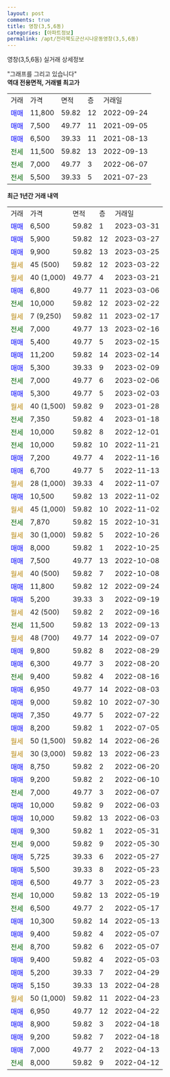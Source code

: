 ```yaml
---
layout: post
comments: true
title: 영창(3,5,6동)
categories: [아파트정보]
permalink: /apt/전라북도군산시나운동영창(3,5,6동)
---
```


영창(3,5,6동) 실거래 상세정보

<script type="text/javascript">
  google.charts.load('current', {'packages':['line', 'corechart']});
  google.charts.setOnLoadCallback(drawChart);

  function drawChart() {
    var data = new google.visualization.DataTable();
    data.addColumn('date', '거래일');
    data.addColumn('number', "매매");
    data.addColumn('number', "전세");
    data.addColumn('number', "전매");

    data.addRows([[new Date(Date.parse("2023-03-31")), 6500, null, null], [new Date(Date.parse("2023-03-27")), 5900, null, null], [new Date(Date.parse("2023-03-25")), 9900, null, null], [new Date(Date.parse("2023-03-22")), null, null, null], [new Date(Date.parse("2023-03-21")), null, null, null], [new Date(Date.parse("2023-03-06")), 6800, null, null], [new Date(Date.parse("2023-02-22")), null, 10000, null], [new Date(Date.parse("2023-02-17")), null, null, null], [new Date(Date.parse("2023-02-16")), null, 7000, null], [new Date(Date.parse("2023-02-15")), 5400, null, null], [new Date(Date.parse("2023-02-14")), 11200, null, null], [new Date(Date.parse("2023-02-09")), 5300, null, null], [new Date(Date.parse("2023-02-06")), null, 7000, null], [new Date(Date.parse("2023-02-03")), 5300, null, null], [new Date(Date.parse("2023-01-28")), null, null, null], [new Date(Date.parse("2023-01-18")), null, 7350, null], [new Date(Date.parse("2022-12-01")), null, 10000, null], [new Date(Date.parse("2022-11-21")), null, 10000, null], [new Date(Date.parse("2022-11-16")), 7200, null, null], [new Date(Date.parse("2022-11-13")), 6700, null, null], [new Date(Date.parse("2022-11-07")), null, null, null], [new Date(Date.parse("2022-11-02")), 10500, null, null], [new Date(Date.parse("2022-11-02")), null, null, null], [new Date(Date.parse("2022-10-31")), null, 7870, null], [new Date(Date.parse("2022-10-26")), null, null, null], [new Date(Date.parse("2022-10-25")), 8000, null, null], [new Date(Date.parse("2022-10-08")), 7500, null, null], [new Date(Date.parse("2022-10-08")), null, null, null], [new Date(Date.parse("2022-09-24")), 11800, null, null], [new Date(Date.parse("2022-09-19")), 5200, null, null], [new Date(Date.parse("2022-09-16")), null, null, null], [new Date(Date.parse("2022-09-13")), null, 11500, null], [new Date(Date.parse("2022-09-07")), null, null, null], [new Date(Date.parse("2022-08-29")), 9800, null, null], [new Date(Date.parse("2022-08-20")), 6300, null, null], [new Date(Date.parse("2022-08-16")), null, 9400, null], [new Date(Date.parse("2022-08-03")), 6950, null, null], [new Date(Date.parse("2022-07-30")), 9000, null, null], [new Date(Date.parse("2022-07-22")), 7350, null, null], [new Date(Date.parse("2022-07-05")), 8200, null, null], [new Date(Date.parse("2022-06-26")), null, null, null], [new Date(Date.parse("2022-06-23")), null, null, null], [new Date(Date.parse("2022-06-20")), 8750, null, null], [new Date(Date.parse("2022-06-10")), 9200, null, null], [new Date(Date.parse("2022-06-07")), null, 7000, null], [new Date(Date.parse("2022-06-03")), 10000, null, null], [new Date(Date.parse("2022-06-03")), 10000, null, null], [new Date(Date.parse("2022-05-31")), 9300, null, null], [new Date(Date.parse("2022-05-30")), null, 9000, null], [new Date(Date.parse("2022-05-27")), 5725, null, null], [new Date(Date.parse("2022-05-23")), 5500, null, null], [new Date(Date.parse("2022-05-23")), 6500, null, null], [new Date(Date.parse("2022-05-19")), null, 10000, null], [new Date(Date.parse("2022-05-17")), null, 6500, null], [new Date(Date.parse("2022-05-13")), 10300, null, null], [new Date(Date.parse("2022-05-07")), 9400, null, null], [new Date(Date.parse("2022-05-07")), null, 8700, null], [new Date(Date.parse("2022-05-03")), 9400, null, null], [new Date(Date.parse("2022-04-29")), 5200, null, null], [new Date(Date.parse("2022-04-28")), 5150, null, null], [new Date(Date.parse("2022-04-23")), null, null, null], [new Date(Date.parse("2022-04-22")), 6950, null, null], [new Date(Date.parse("2022-04-18")), 8900, null, null], [new Date(Date.parse("2022-04-18")), 9200, null, null], [new Date(Date.parse("2022-04-13")), 7000, null, null], [new Date(Date.parse("2022-04-12")), null, 8000, null]]);

    var options = {
      hAxis: {
        format: 'yyyy/MM/dd'
      },    
      lineWidth: 0,
      pointsVisible: true,    
      title: '최근 1년간 유형별 실거래가 분포',
      legend: { position: 'bottom' }
    };

    var formatter = new google.visualization.NumberFormat({pattern:'###,###'} );
    formatter.format(data, 1);
    formatter.format(data, 2);
    
    setTimeout(function() {
        var chart = new google.visualization.LineChart(document.getElementById('columnchart_material'));
        chart.draw(data, (options));
        document.getElementById('loading').style.display = 'none';
    }, 200);
  }
</script>


<div id="loading" style="z-index:20; display: block; margin-left: 0px">"그래프를 그리고 있습니다"</div>
<div id="columnchart_material" style="width: 95%; margin-left: 0px; display: block"></div>
<!-- contents start -->
<b>역대 전용면적, 거래별 최고가</b>
<table class="sortable">
    <tr>
      <td>거래</td>
      <td>가격</td>
      <td>면적</td>
      <td>층</td>
      <td>거래일</td>
    </tr>
        <tr>
          <td><a style="color: blue">매매</a></td>
          <td>11,800</td>
          <td>59.82</td>
          <td>12</td>
          <td>2022-09-24</td>
        </tr>            <tr>
          <td><a style="color: blue">매매</a></td>
          <td>7,500</td>
          <td>49.77</td>
          <td>11</td>
          <td>2021-09-05</td>
        </tr>            <tr>
          <td><a style="color: blue">매매</a></td>
          <td>6,500</td>
          <td>39.33</td>
          <td>11</td>
          <td>2021-08-13</td>
        </tr>        
        <tr>
              <td><a style="color: darkgreen">전세</a></td>
              <td>11,500</td>
              <td>59.82</td>
              <td>13</td>
              <td>2022-09-13</td>
            </tr>            <tr>
              <td><a style="color: darkgreen">전세</a></td>
              <td>7,000</td>
              <td>49.77</td>
              <td>3</td>
              <td>2022-06-07</td>
            </tr>            <tr>
              <td><a style="color: darkgreen">전세</a></td>
              <td>5,500</td>
              <td>39.33</td>
              <td>5</td>
              <td>2021-07-23</td>
            </tr>        
    
</table>

<b>최근 1년간 거래 내역</b>

<table class="sortable">
    <tr>
      <td>거래</td>
      <td>가격</td>
      <td>면적</td>
      <td>층</td>
      <td>거래일</td>
    </tr>
    <tr>
      <td><a style="color: blue">매매</a></td>
      <td>6,500</td>
      <td>59.82</td>
      <td>1</td>
      <td>2023-03-31</td>
    </tr>          <tr>
      <td><a style="color: blue">매매</a></td>
      <td>5,900</td>
      <td>59.82</td>
      <td>12</td>
      <td>2023-03-27</td>
    </tr>          <tr>
      <td><a style="color: blue">매매</a></td>
      <td>9,900</td>
      <td>59.82</td>
      <td>13</td>
      <td>2023-03-25</td>
    </tr>          <tr>
      <td><a style="color: darkgoldenrod">월세</a></td>
      <td>45 (500)</td>
      <td>59.82</td>
      <td>12</td>
      <td>2023-03-22</td>
    </tr>          <tr>
      <td><a style="color: darkgoldenrod">월세</a></td>
      <td>40 (1,000)</td>
      <td>49.77</td>
      <td>4</td>
      <td>2023-03-21</td>
    </tr>          <tr>
      <td><a style="color: blue">매매</a></td>
      <td>6,800</td>
      <td>49.77</td>
      <td>11</td>
      <td>2023-03-06</td>
    </tr>          <tr>
      <td><a style="color: darkgreen">전세</a></td>
      <td>10,000</td>
      <td>59.82</td>
      <td>12</td>
      <td>2023-02-22</td>
    </tr>          <tr>
      <td><a style="color: darkgoldenrod">월세</a></td>
      <td>7 (9,250)</td>
      <td>59.82</td>
      <td>11</td>
      <td>2023-02-17</td>
    </tr>          <tr>
      <td><a style="color: darkgreen">전세</a></td>
      <td>7,000</td>
      <td>49.77</td>
      <td>13</td>
      <td>2023-02-16</td>
    </tr>          <tr>
      <td><a style="color: blue">매매</a></td>
      <td>5,400</td>
      <td>49.77</td>
      <td>5</td>
      <td>2023-02-15</td>
    </tr>          <tr>
      <td><a style="color: blue">매매</a></td>
      <td>11,200</td>
      <td>59.82</td>
      <td>14</td>
      <td>2023-02-14</td>
    </tr>          <tr>
      <td><a style="color: blue">매매</a></td>
      <td>5,300</td>
      <td>39.33</td>
      <td>9</td>
      <td>2023-02-09</td>
    </tr>          <tr>
      <td><a style="color: darkgreen">전세</a></td>
      <td>7,000</td>
      <td>49.77</td>
      <td>6</td>
      <td>2023-02-06</td>
    </tr>          <tr>
      <td><a style="color: blue">매매</a></td>
      <td>5,300</td>
      <td>49.77</td>
      <td>5</td>
      <td>2023-02-03</td>
    </tr>          <tr>
      <td><a style="color: darkgoldenrod">월세</a></td>
      <td>40 (1,500)</td>
      <td>59.82</td>
      <td>9</td>
      <td>2023-01-28</td>
    </tr>          <tr>
      <td><a style="color: darkgreen">전세</a></td>
      <td>7,350</td>
      <td>59.82</td>
      <td>4</td>
      <td>2023-01-18</td>
    </tr>          <tr>
      <td><a style="color: darkgreen">전세</a></td>
      <td>10,000</td>
      <td>59.82</td>
      <td>8</td>
      <td>2022-12-01</td>
    </tr>          <tr>
      <td><a style="color: darkgreen">전세</a></td>
      <td>10,000</td>
      <td>59.82</td>
      <td>10</td>
      <td>2022-11-21</td>
    </tr>          <tr>
      <td><a style="color: blue">매매</a></td>
      <td>7,200</td>
      <td>49.77</td>
      <td>4</td>
      <td>2022-11-16</td>
    </tr>          <tr>
      <td><a style="color: blue">매매</a></td>
      <td>6,700</td>
      <td>49.77</td>
      <td>5</td>
      <td>2022-11-13</td>
    </tr>          <tr>
      <td><a style="color: darkgoldenrod">월세</a></td>
      <td>28 (1,000)</td>
      <td>39.33</td>
      <td>4</td>
      <td>2022-11-07</td>
    </tr>          <tr>
      <td><a style="color: blue">매매</a></td>
      <td>10,500</td>
      <td>59.82</td>
      <td>13</td>
      <td>2022-11-02</td>
    </tr>          <tr>
      <td><a style="color: darkgoldenrod">월세</a></td>
      <td>45 (1,000)</td>
      <td>59.82</td>
      <td>10</td>
      <td>2022-11-02</td>
    </tr>          <tr>
      <td><a style="color: darkgreen">전세</a></td>
      <td>7,870</td>
      <td>59.82</td>
      <td>15</td>
      <td>2022-10-31</td>
    </tr>          <tr>
      <td><a style="color: darkgoldenrod">월세</a></td>
      <td>30 (1,000)</td>
      <td>59.82</td>
      <td>5</td>
      <td>2022-10-26</td>
    </tr>          <tr>
      <td><a style="color: blue">매매</a></td>
      <td>8,000</td>
      <td>59.82</td>
      <td>1</td>
      <td>2022-10-25</td>
    </tr>          <tr>
      <td><a style="color: blue">매매</a></td>
      <td>7,500</td>
      <td>49.77</td>
      <td>13</td>
      <td>2022-10-08</td>
    </tr>          <tr>
      <td><a style="color: darkgoldenrod">월세</a></td>
      <td>40 (500)</td>
      <td>59.82</td>
      <td>7</td>
      <td>2022-10-08</td>
    </tr>          <tr>
      <td><a style="color: blue">매매</a></td>
      <td>11,800</td>
      <td>59.82</td>
      <td>12</td>
      <td>2022-09-24</td>
    </tr>          <tr>
      <td><a style="color: blue">매매</a></td>
      <td>5,200</td>
      <td>39.33</td>
      <td>3</td>
      <td>2022-09-19</td>
    </tr>          <tr>
      <td><a style="color: darkgoldenrod">월세</a></td>
      <td>42 (500)</td>
      <td>59.82</td>
      <td>2</td>
      <td>2022-09-16</td>
    </tr>          <tr>
      <td><a style="color: darkgreen">전세</a></td>
      <td>11,500</td>
      <td>59.82</td>
      <td>13</td>
      <td>2022-09-13</td>
    </tr>          <tr>
      <td><a style="color: darkgoldenrod">월세</a></td>
      <td>48 (700)</td>
      <td>49.77</td>
      <td>14</td>
      <td>2022-09-07</td>
    </tr>          <tr>
      <td><a style="color: blue">매매</a></td>
      <td>9,800</td>
      <td>59.82</td>
      <td>8</td>
      <td>2022-08-29</td>
    </tr>          <tr>
      <td><a style="color: blue">매매</a></td>
      <td>6,300</td>
      <td>49.77</td>
      <td>3</td>
      <td>2022-08-20</td>
    </tr>          <tr>
      <td><a style="color: darkgreen">전세</a></td>
      <td>9,400</td>
      <td>59.82</td>
      <td>4</td>
      <td>2022-08-16</td>
    </tr>          <tr>
      <td><a style="color: blue">매매</a></td>
      <td>6,950</td>
      <td>49.77</td>
      <td>14</td>
      <td>2022-08-03</td>
    </tr>          <tr>
      <td><a style="color: blue">매매</a></td>
      <td>9,000</td>
      <td>59.82</td>
      <td>10</td>
      <td>2022-07-30</td>
    </tr>          <tr>
      <td><a style="color: blue">매매</a></td>
      <td>7,350</td>
      <td>49.77</td>
      <td>5</td>
      <td>2022-07-22</td>
    </tr>          <tr>
      <td><a style="color: blue">매매</a></td>
      <td>8,200</td>
      <td>59.82</td>
      <td>1</td>
      <td>2022-07-05</td>
    </tr>          <tr>
      <td><a style="color: darkgoldenrod">월세</a></td>
      <td>50 (1,500)</td>
      <td>59.82</td>
      <td>14</td>
      <td>2022-06-26</td>
    </tr>          <tr>
      <td><a style="color: darkgoldenrod">월세</a></td>
      <td>30 (3,000)</td>
      <td>59.82</td>
      <td>13</td>
      <td>2022-06-23</td>
    </tr>          <tr>
      <td><a style="color: blue">매매</a></td>
      <td>8,750</td>
      <td>59.82</td>
      <td>2</td>
      <td>2022-06-20</td>
    </tr>          <tr>
      <td><a style="color: blue">매매</a></td>
      <td>9,200</td>
      <td>59.82</td>
      <td>2</td>
      <td>2022-06-10</td>
    </tr>          <tr>
      <td><a style="color: darkgreen">전세</a></td>
      <td>7,000</td>
      <td>49.77</td>
      <td>3</td>
      <td>2022-06-07</td>
    </tr>          <tr>
      <td><a style="color: blue">매매</a></td>
      <td>10,000</td>
      <td>59.82</td>
      <td>9</td>
      <td>2022-06-03</td>
    </tr>          <tr>
      <td><a style="color: blue">매매</a></td>
      <td>10,000</td>
      <td>59.82</td>
      <td>13</td>
      <td>2022-06-03</td>
    </tr>          <tr>
      <td><a style="color: blue">매매</a></td>
      <td>9,300</td>
      <td>59.82</td>
      <td>1</td>
      <td>2022-05-31</td>
    </tr>          <tr>
      <td><a style="color: darkgreen">전세</a></td>
      <td>9,000</td>
      <td>59.82</td>
      <td>9</td>
      <td>2022-05-30</td>
    </tr>          <tr>
      <td><a style="color: blue">매매</a></td>
      <td>5,725</td>
      <td>39.33</td>
      <td>6</td>
      <td>2022-05-27</td>
    </tr>          <tr>
      <td><a style="color: blue">매매</a></td>
      <td>5,500</td>
      <td>39.33</td>
      <td>8</td>
      <td>2022-05-23</td>
    </tr>          <tr>
      <td><a style="color: blue">매매</a></td>
      <td>6,500</td>
      <td>49.77</td>
      <td>3</td>
      <td>2022-05-23</td>
    </tr>          <tr>
      <td><a style="color: darkgreen">전세</a></td>
      <td>10,000</td>
      <td>59.82</td>
      <td>13</td>
      <td>2022-05-19</td>
    </tr>          <tr>
      <td><a style="color: darkgreen">전세</a></td>
      <td>6,500</td>
      <td>49.77</td>
      <td>2</td>
      <td>2022-05-17</td>
    </tr>          <tr>
      <td><a style="color: blue">매매</a></td>
      <td>10,300</td>
      <td>59.82</td>
      <td>14</td>
      <td>2022-05-13</td>
    </tr>          <tr>
      <td><a style="color: blue">매매</a></td>
      <td>9,400</td>
      <td>59.82</td>
      <td>4</td>
      <td>2022-05-07</td>
    </tr>          <tr>
      <td><a style="color: darkgreen">전세</a></td>
      <td>8,700</td>
      <td>59.82</td>
      <td>6</td>
      <td>2022-05-07</td>
    </tr>          <tr>
      <td><a style="color: blue">매매</a></td>
      <td>9,400</td>
      <td>59.82</td>
      <td>4</td>
      <td>2022-05-03</td>
    </tr>          <tr>
      <td><a style="color: blue">매매</a></td>
      <td>5,200</td>
      <td>39.33</td>
      <td>7</td>
      <td>2022-04-29</td>
    </tr>          <tr>
      <td><a style="color: blue">매매</a></td>
      <td>5,150</td>
      <td>39.33</td>
      <td>13</td>
      <td>2022-04-28</td>
    </tr>          <tr>
      <td><a style="color: darkgoldenrod">월세</a></td>
      <td>50 (1,000)</td>
      <td>59.82</td>
      <td>11</td>
      <td>2022-04-23</td>
    </tr>          <tr>
      <td><a style="color: blue">매매</a></td>
      <td>6,950</td>
      <td>49.77</td>
      <td>12</td>
      <td>2022-04-22</td>
    </tr>          <tr>
      <td><a style="color: blue">매매</a></td>
      <td>8,900</td>
      <td>59.82</td>
      <td>3</td>
      <td>2022-04-18</td>
    </tr>          <tr>
      <td><a style="color: blue">매매</a></td>
      <td>9,200</td>
      <td>59.82</td>
      <td>7</td>
      <td>2022-04-18</td>
    </tr>          <tr>
      <td><a style="color: blue">매매</a></td>
      <td>7,000</td>
      <td>49.77</td>
      <td>2</td>
      <td>2022-04-13</td>
    </tr>          <tr>
      <td><a style="color: darkgreen">전세</a></td>
      <td>8,000</td>
      <td>59.82</td>
      <td>9</td>
      <td>2022-04-12</td>
    </tr>      </table>
<!-- contents end -->    

